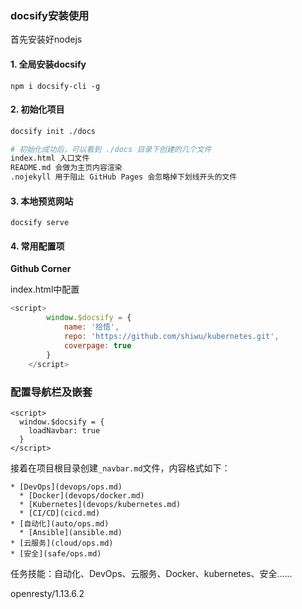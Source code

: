 ### docsify安装使用

首先安装好nodejs

#### 1. 全局安装docsify

```
npm i docsify-cli -g
```

#### 2. 初始化项目

```bash
docsify init ./docs

# 初始化成功后，可以看到 ./docs 目录下创建的几个文件
index.html 入口文件
README.md 会做为主页内容渲染
.nojekyll 用于阻止 GitHub Pages 会忽略掉下划线开头的文件

```

#### 3. 本地预览网站

```
docsify serve
```

#### 4. 常用配置项

**Github Corner**

index.html中配置

```js
<script>
        window.$docsify = {
            name: '拾悟',
            repo: 'https://github.com/shiwu/kubernetes.git',
            coverpage: true
        }
    </script>
```

### 配置导航栏及嵌套

```
<script>
  window.$docsify = {
    loadNavbar: true
  }
</script>
```

接着在项目根目录创建`_navbar.md`文件，内容格式如下：

```
* [DevOps](devops/ops.md)
  * [Docker](devops/docker.md)
  * [Kubernetes](devops/kubernetes.md)
  * [CI/CD](cicd.md)
* [自动化](auto/ops.md)
  * [Ansible](ansible.md)
* [云服务](cloud/ops.md)
* [安全](safe/ops.md)
```

任务技能：自动化、DevOps、云服务、Docker、kubernetes、安全......

openresty/1.13.6.2			